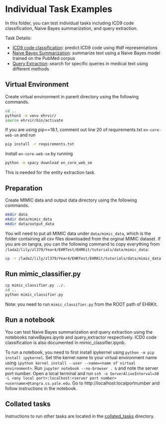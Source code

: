 # Individual Task Examples

In this folder, you can test individual tasks including ICD9 code classification, Naive Bayes summarization, and query extraction.

Task Details:
- [ICD9 code classification](https://github.com/Yale-LILY/EHRKit/tree/master/mimic_icd9_coding): predict ICD9 code using tfidf representations
- [Naive Bayes Summarization](https://github.com/Yale-LILY/EHRKit/tree/master/summarization/pubmed_summarization): summarize text using a Naive Bayes model trained on the PubMed corpus
- [Query Extraction](https://github.com/Yale-LILY/EHRKit/tree/master/QueryExtraction): search for specific queries in medical text using different methods

## Virtual Environment
Create virtual environment in parent directory using the following commands.
```sh
cd ..
python3 -m venv ehrvir/
source ehrvir/bin/activate
```
If you are using pip==18.1, comment out line 20 of requirements.txt ```en-core-web-sm``` and run 
```sh
pip install -r requirements.txt
```
Install ```en-core-web-sm``` by running
```sh
python -m spacy download en_core_web_sm
```
This is needed for the entity extraction task.

## Preparation
Create MIMIC data and output data directory using the following commands.
```sh
mkdir data
mkdir data/mimic_data
mkdir data/output_data
```
You will need to put all MIMIC data under ```data/mimic_data```, which is the folder containing all csv files downloaded from the orginal MIMIC dataset. If you are on tangra, you can the following command to copy everything from ```/lada2/lily/zl379/Year4/EHRTest/EHRKit/tutorials/data/mimic_data```:
```sh 
cp -r /lada2/lily/zl379/Year4/EHRTest/EHRKit/tutorials/data/mimic_data data/.
```

## Run mimic_classifier.py
```sh
cp mimic_classifier.py ../.
cd ..
python mimic_classifier.py
```
Note: you need to run ```mimic_classifier.py``` from the ROOT path of EHRKit.

## Run a notebook
You can test Naive Bayes summarization and query extraction using the notebooks naiveBayes.ipynb and query_extractor respectively. ICD0 code classification is also documented in mimic\_classifier.ipynb.

To run a notebook, you need to first install ipykernel using ```python -m pip install ipykernel```. Set tthe kernel name to your virtual environment name using ```ipython kernel install --user --name=<name of virtual environment>```. Run ```jupyter notebook --no-browser . &``` and note the server port number. Open a local terminal and run ```ssh -o ServerAliveInterval=30  -L <any local port>:localhost:<server port number> <username>@tangra.cs.yale.edu```. Go to http://localhost:localportnumber and follow instructions in the notebook. 

## Collated tasks
Instructions to run other tasks are located in the [collated_tasks](https://github.com/Yale-LILY/EHRKit/tree/master/collated_tasks) directory.
